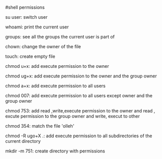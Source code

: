 #shell permissions

su user: switch user

whoami: print the current user

groups: see all the groups the current user is part of

chown: change the owner of the file

touch: create empty file

chmod u+x: add execute permission to the owner

chmod ug+x: add execute permission to the owner and the group owner

chmod a+x: add execute permission to all users

chmod 007: add execute permission to all users except owner and the group owner

chmod 753: add read ,write,execute permission to the owner and read , excute permission to the group owner and write, execut to other

chmod 354: match the file 'olleh'

chmod -R ugo+X .: add execute permission to all subdirectories of the current directory

mkdir -m 751: create directory with permissions